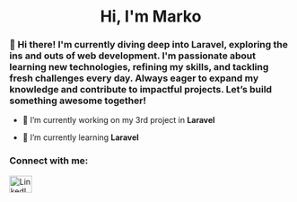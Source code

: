 <h1 align="center">Hi, I'm Marko</h1>
<h3>👋 Hi there! I'm currently diving deep into Laravel, exploring the ins and outs of web development. I'm passionate about learning new technologies, refining my skills, and tackling fresh challenges every day. Always eager to expand my knowledge and contribute to impactful projects. Let’s build something awesome together!</h3>

- 🔭 I’m currently working on my 3rd project in **Laravel**

- 🌱 I’m currently learning **Laravel**


<h3 align="left">Connect with me:</h3>
<p align="left">
<a href="https://www.linkedin.com/in/marko-shiljkovski-60228a23b/" target="blank"><img align="center" src="https://raw.githubusercontent.com/rahuldkjain/github-profile-readme-generator/master/src/images/icons/Social/linked-in-alt.svg" alt="LinkedIn-Logo" height="30" width="40" /></a>
</p>

